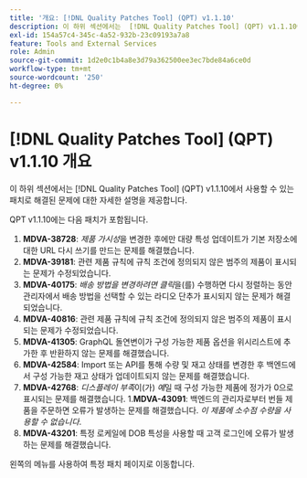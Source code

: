 ```yaml
---
title: '개요: [!DNL Quality Patches Tool] (QPT) v1.1.10'
description: 이 하위 섹션에서는  [!DNL Quality Patches Tool] (QPT) v1.1.10에서 사용할 수 있는 패치로 해결된 문제에 대한 자세한 설명을 제공합니다.
exl-id: 154a57c4-345c-4a52-932b-23c09193a7a8
feature: Tools and External Services
role: Admin
source-git-commit: 1d2e0c1b4a8e3d79a362500ee3ec7bde84a6ce0d
workflow-type: tm+mt
source-wordcount: '250'
ht-degree: 0%

---
```


# [!DNL Quality Patches Tool] (QPT) v1.1.10 개요

이 하위 섹션에서는 [!DNL Quality Patches Tool] (QPT) v1.1.10에서 사용할 수 있는 패치로 해결된 문제에 대한 자세한 설명을 제공합니다.

QPT v1.1.10에는 다음 패치가 포함됩니다.

1. **MDVA-38728**: *제품 가시성*&#x200B;을 변경한 후에만 대량 특성 업데이트가 기본 저장소에 대한 URL 다시 쓰기를 만드는 문제를 해결했습니다.
1. **MDVA-39181**: 관련 제품 규칙에 규칙 조건에 정의되지 않은 범주의 제품이 표시되는 문제가 수정되었습니다.
1. **MDVA-40175**: *배송 방법을 변경하려면 클릭*&#x200B;을(를) 수행하면 다시 정렬하는 동안 관리자에서 배송 방법을 선택할 수 있는 라디오 단추가 표시되지 않는 문제가 해결되었습니다.
1. **MDVA-40816**: 관련 제품 규칙에 규칙 조건에 정의되지 않은 범주의 제품이 표시되는 문제가 수정되었습니다.
1. **MDVA-41305**: GraphQL 돌연변이가 구성 가능한 제품 옵션을 위시리스트에 추가한 후 반환하지 않는 문제를 해결했습니다.
1. **MDVA-42584**: Import 또는 API를 통해 수량 및 재고 상태를 변경한 후 백엔드에서 구성 가능한 재고 상태가 업데이트되지 않는 문제를 해결했습니다.
1. **MDVA-42768**: *디스플레이 부족*&#x200B;이(가) *예*일 때 구성 가능한 제품에 정가가 0으로 표시되는 문제를 해결했습니다.
1.**MDVA-43091**: 백엔드의 관리자로부터 번들 제품을 주문하면 오류가 발생하는 문제를 해결했습니다. *이 제품에 소수점 수량을 사용할 수 없습니다*.
1. **MDVA-43201**: 특정 로케일에 DOB 특성을 사용할 때 고객 로그인에 오류가 발생하는 문제를 해결했습니다.

왼쪽의 메뉴를 사용하여 특정 패치 페이지로 이동합니다.
